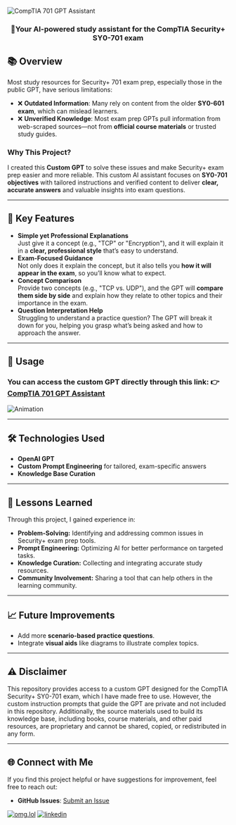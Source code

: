 ![CompTIA 701 GPT Assistant](https://github.com/user-attachments/assets/758bc357-b7b4-488e-aacf-48e2f8c3f4ea)
### <div align="center">🚀Your AI-powered study assistant for the CompTIA Security+ SY0-701 exam</div>  

## 📚 Overview  
Most study resources for Security+ 701 exam prep, especially those in the public GPT, have serious limitations:  
- ❌ **Outdated Information**: Many rely on content from the older **SY0-601 exam**, which can mislead learners.  
- ❌ **Unverified Knowledge**: Most exam prep GPTs pull information from web-scraped sources—not from **official course materials** or trusted study guides.  

### Why This Project?  
I created this **Custom GPT** to solve these issues and make Security+ exam prep easier and more reliable. This custom AI assistant focuses on **SY0-701 objectives** with tailored instructions and verified content to deliver **clear, accurate answers** and valuable insights into exam questions.  

---

## 🌟 Key Features  
- **Simple yet Professional Explanations**  
  Just give it a concept (e.g., "TCP" or "Encryption"), and it will explain it in a **clear, professional style** that’s easy to understand.  
- **Exam-Focused Guidance**  
  Not only does it explain the concept, but it also tells you **how it will appear in the exam**, so you’ll know what to expect.  
- **Concept Comparison**  
  Provide two concepts (e.g., "TCP vs. UDP"), and the GPT will **compare them side by side** and explain how they relate to other topics and their importance in the exam.  
- **Question Interpretation Help**  
  Struggling to understand a practice question? The GPT will break it down for you, helping you grasp what’s being asked and how to approach the answer.  

---

## 🚀 Usage  
### You can access the custom GPT directly through this link: 👉 [CompTIA 701 GPT Assistant](https://chatgpt.com/g/g-Q33EF7fVg-comptia-security-701-gpt)  
![Animation](https://github.com/user-attachments/assets/8198c58e-25e6-45f0-9eba-22ed21dc78da)

---

## 🛠️ Technologies Used  
- **OpenAI GPT**  
- **Custom Prompt Engineering** for tailored, exam-specific answers  
- **Knowledge Base Curation**

---

## 🧠 Lessons Learned  
Through this project, I gained experience in:  
- **Problem-Solving:** Identifying and addressing common issues in Security+ exam prep tools.  
- **Prompt Engineering:** Optimizing AI for better performance on targeted tasks.  
- **Knowledge Curation:** Collecting and integrating accurate study resources.  
- **Community Involvement:** Sharing a tool that can help others in the learning community.  

---

## 📈 Future Improvements  
- Add more **scenario-based practice questions**.  
- Integrate **visual aids** like diagrams to illustrate complex topics. 

---

## ⚠️ Disclaimer  
This repository provides access to a custom GPT designed for the CompTIA Security+ SY0-701 exam, which I have made free to use. However, the custom instruction prompts that guide the GPT are private and not included in this repository. Additionally, the source materials used to build its knowledge base, including books, course materials, and other paid resources, are proprietary and cannot be shared, copied, or redistributed in any form.

---

## 🌐 Connect with Me  
If you find this project helpful or have suggestions for improvement, feel free to reach out:  
- **GitHub Issues**: [Submit an Issue](https://github.com/shoganaich/securityplus-701-gpt/issues)

[![omg.lol](https://img.shields.io/badge/my_website-000?style=for-the-badge&logo=ko-fi&logoColor=white)](https://victorcardoso.omg.lol/)
[![linkedin](https://img.shields.io/badge/linkedin-0A66C2?style=for-the-badge&logo=linkedin&logoColor=white)](https://www.linkedin.com/in/victordccardoso/)
